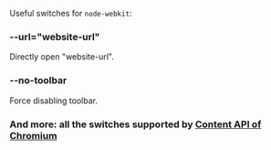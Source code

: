 Useful switches for `node-webkit`:

### --url="website-url"
Directly open "website-url".

### --no-toolbar
Force disabling toolbar.

### And more: all the switches supported by [Content API of Chromium](http://src.chromium.org/svn/trunk/src/content/public/common/content_switches.cc)